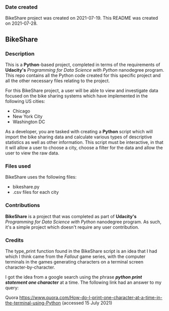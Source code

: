 ### Date created
BikeShare project was created on 2021-07-19.
This README was created on 2021-07-28.

## BikeShare

### Description
This is a **Python**-based project, completed in terms of the requirements of
**Udacity's** _Programming for Data Science with Python_ nanodegree program.
This repo contains all the Python code created for this specific project and all
the other necessary files relating to the project.

For this BikeShare project, a user will be able to view and investigate data
focused on the bike sharing systems which have implemented in the following
US cities:

- Chicago
- New York City
- Washington DC

As a developer, you are tasked with creating a **Python** script which will
import the bike sharing data and calculate various types of descriptive statistics
as well as other information. This script must be interactive, in that it will
allow a user to choose a city, choose a filter for the data and allow the user
to view the raw data.

### Files used
BikeShare uses the following files:

- bikeshare.py
- .csv files for each city

### Contributions
**BikeShare** is a project that was completed as part of **Udacity's**
_Programming for Data Science with Python_ nanodegree program. As such, it's a
simple project which doesn't require any user contribution.

### Credits
The type_print function found in the BikeShare script is an idea that I had which
I think came from the _Fallout_ game series, with the computer terminals in the
games generating characters on a terminal screen character-by-character.

I got the idea from a google search using the phrase **_python print statement
one character_** at a time. The following link had an answer to my query:

Quora https://www.quora.com/How-do-I-print-one-character-at-a-time-in-the-terminal-using-Python (accessed 15 July 2021)
